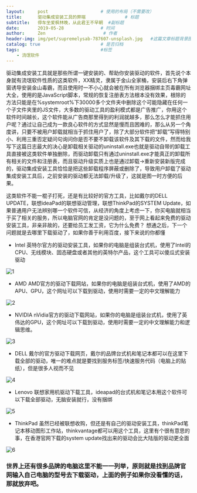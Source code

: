 ```yaml
---
layout:     post                    # 使用的布局（不需要改）
title:      驱动集成安装工具的弊端               # 标题
subtitle:   停车坐爱枫林晚，从此君王不早朝  #副标题
date:       2019-05-28              # 时间
author:     Zen                      # 作者
header-img: img/pet/supremelysab-787607-unsplash.jpg   #这篇文章标题背景图片
catalog: true                       # 是否归档
tags:                               #标签
    - 流氓软件
---
```


驱动集成安装工具就是那些所谓一键安装的、帮助你安装驱动的软件，首先说个本身就有流氓软件性质的这类软件，XX精灵，隶属于金山全家桶，安装后右下角弹窗诱导安装金山毒霸，而且使用时一不小心就会被在所有浏览器捆绑主页毒霸网址大全，使用的是JavaScript脚本，常规的恢复注册表方法根本没有效果，根除的方法只能是在%systemroot%下30000多个文件夹中删除这个可能隐藏在任何一个子文件夹里的JS文件，大多数的驱动工具的盈利模式都是广告推广，你用这个软件时间越长，这个软件能从广告商那里得到的利润就越多，那么怎么才能抓住用户呢？通过让自己成为一款良心软件的方式显然是慢而且困难的，那么从另一个角度讲，只要不被用户卸载就相当于抓住用户了，除了大部分软件把“卸载”写得特别小、利用三重否定疑问句询问你是否不要不卸载该软件及其下载的文件，然而给我写下这篇日志最大的决心是卸载相关驱动的uninstall.exe也就是驱动自带的卸载工具直接被这类软件单独删除，而驱动卸载只有通过uninstall.exe才能真正的卸载所有相关的文件和注册表，而且驱动升级实质上也是通过卸载->重新安装新版完成的，驱动集成安装工具恰恰是把这些卸载程序屏蔽或删除了，导致用户卸载了驱动集成安装工具后，之前安装的驱动都无法卸载/升级了，这就是图一时方便的后果。

这类软件不能一棍子打死，还是有比较好的官方工具，比如戴尔的DELL UPDATE，联想ideaPad的联想驱动管理，联想ThinkPad的SYSTEM Update，如果普通用户无法辨别哪一个软件可信，从经济的角度上考虑一下，你买电脑就相当于买了相关的服务，所以电脑官网的肯定是没问题的，至于网上看起来免费的驱动安装工具，非亲非故的，还要给员工发工资，它为什么免费？
想通之后，下一个问题就是去哪里下载驱动了，如果你善于利用百度，接下来说的你都懂

+ Intel
英特尔官方的驱动安装工具，如果你的电脑是组装台式机，使用了Intel的CPU、无线模块、固态硬盘或者其他的英特尔产品，这个工具可以傻瓜式安装驱动

![1](https://raw.githubusercontent.com/zhangyiming748/zhangyiming748.github.io/master/img/DriverSoftware/1.webp)

+ AMD
AMD官方的驱动下载网站，如果你的电脑是组装台式机，使用了AMD的APU、GPU，这个网址可以下载到驱动，使用时需要一定的中文理解能力

![2](https://raw.githubusercontent.com/zhangyiming748/zhangyiming748.github.io/master/img/DriverSoftware/2.webp)

+ NVIDIA
nVidia官方的驱动下载网站，如果你的电脑是组装台式机，使用了英伟达的GPU，这个网址可以下载到驱动，使用时需要一定的中文理解能力和逻辑思维。

![3](https://raw.githubusercontent.com/zhangyiming748/zhangyiming748.github.io/master/img/DriverSoftware/3.webp)

+ DELL
戴尔的官方驱动下载网页，戴尔的品牌台式机和笔记本都可以在这里下载全部的驱动，唯一的难点就是要找到服务标签/快速服务代码（电脑上的贴纸），但是很多人视而不见

![4](https://raw.githubusercontent.com/zhangyiming748/zhangyiming748.github.io/master/img/DriverSoftware/4.webp)

+ Lenovo
联想家用机驱动下载工具，ideapad的台式机和笔记本用这个软件可以下载全部驱动，无脑安装就行，没有捆绑

![5](https://raw.githubusercontent.com/zhangyiming748/zhangyiming748.github.io/master/img/DriverSoftware/5.webp)

+ ThinkPad
虽然已经被联想收购，但还是有自己的驱动安装工具，thinkPad笔记本移动图形工作站，thinkvantage都可以用这个工具，这里有个很有意思的事，在香港官网下载的system update找出来的驱动会比大陆版的驱动更全面

![6](https://raw.githubusercontent.com/zhangyiming748/zhangyiming748.github.io/master/img/DriverSoftware/6.webp)

### 世界上还有很多品牌的电脑这里不能一一列举，原则就是找到品牌官网输入自己电脑的型号去下载驱动，上面的例子如果你没看懂的话，那就放弃吧。
